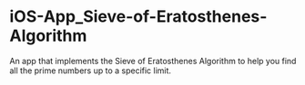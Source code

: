 # iOS-App_Sieve-of-Eratosthenes-Algorithm
An app that implements the Sieve of Eratosthenes Algorithm to help you find all the prime numbers up to a specific limit.
